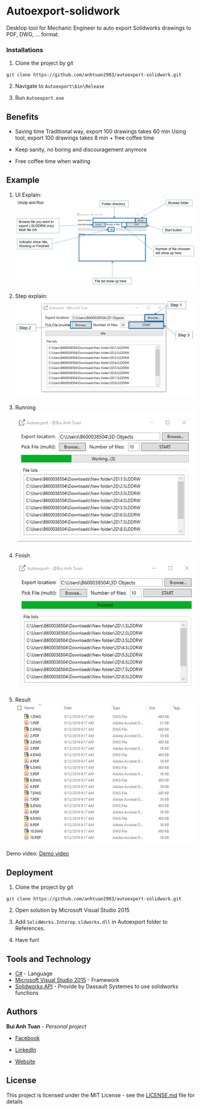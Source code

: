 # Autoexport-solidwork

Desktop tool for Mechanic Engineer to auto export Solidworks drawings to PDF, DWG, ... format.

### Installations

1. Clone the project by git

```
git clone https://github.com/anhtuan2903/autoexport-solidwork.git
```
2. Navigate to ```Autoexport\bin\Release```

3. Run ```Autoexport.exe```

## Benefits

- Saving time
    Traditional way, export 100 drawings takes 60 min
    Using tool, export 100 drawings takes 8 min + free coffee time

- Keep sanity, no boring and discouragement anymore

- Free coffee time when waiting

## Example

1. UI Explain:
![UI explain](https://github.com/anhtuan2903/autoexport-solidwork/blob/master/Assets/detail.jpg)

2. Step explain:
![Step explain](https://github.com/anhtuan2903/autoexport-solidwork/blob/master/Assets/step.jpg)

3. Running
![Running](https://github.com/anhtuan2903/autoexport-solidwork/blob/master/Assets/run.jpg)

4. Finish
![Finish](https://github.com/anhtuan2903/autoexport-solidwork/blob/master/Assets/finish.jpg)

5. Result
![Result](https://github.com/anhtuan2903/autoexport-solidwork/blob/master/Assets/result.jpg)

Demo video: [Demo video](https://github.com/anhtuan2903/autoexport-solidwork/blob/master/Assets/AutoexportManual.mp4)


## Deployment

1. Clone the project by git

```
git clone https://github.com/anhtuan2903/autoexport-solidwork.git
```

2. Open solution by Microsoft Visual Studio 2015

3. Add ```SolidWorks.Interop.sldworks.dll``` in Autoexport folder to References.

4. Have fun!

## Tools and Technology

* [C#](https://docs.microsoft.com/en-us/dotnet/csharp/) - Language
* [Microsoft Visual Studio 2015](https://visualstudio.microsoft.com/vs/older-downloads/) - Framework
* [Solidworks API](http://help.solidworks.com/2018/english/api/sldworksapiprogguide/overview/solidworks_csharp_and_vb.net__project_templates.htm?verRedirect=1) - Provide by Dassault Systemes to use solidworks functions

## Authors

**Bui Anh Tuan** - *Personal project* 

- [Facebook](https://www.facebook.com/buianhtuan2903/)

- [LinkedIn](https://www.linkedin.com/in/buianhtuan2903/)

- [Website]()

## License

This project is licensed under the MIT License - see the [LICENSE.md](https://github.com/anhtuan2903/autoexport-solidwork/blob/master/LICENSE) file for details
